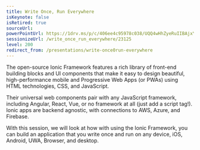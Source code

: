 ```yaml
---
title: Write Once, Run Everywhere
isKeynote: false
isRetired: true
sourceUrl: 
powerPointUrl: https://1drv.ms/p/c/406ee4c95978c038/UQQ4wHhZyeRuIIBAjxYBAAAAAGYmbK71qIIX7iE
sessionizeUrl: /write_once_run_everywhere/23125
level: 200
redirect_from: /presentations/write-once0run-everywhere
---
```

The open-source Ionic Framework features a rich library of front-end building blocks and UI components that make it easy to design beautiful, high-performance mobile and Progressive Web Apps (or PWAs) using HTML technologies, CSS, and JavaScript.

Their universal web components pair with any JavaScript framework, including Angular, React, Vue, or no framework at all (just add a script tag!). Ionic apps are backend agnostic, with connections to AWS, Azure, and Firebase.

With this session, we will look at how with using the Ionic Framework, you can build an application that you write once and run on any device, iOS, Android, UWA, Browser, and desktop.
